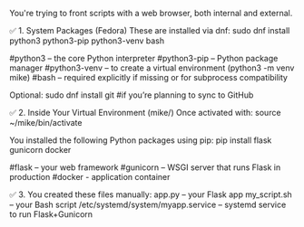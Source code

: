 You're trying to front scripts with a web browser, both internal and external.

✅ 1. System Packages (Fedora) These are installed via dnf: sudo dnf install python3 python3-pip python3-venv bash

#python3 – the core Python interpreter #python3-pip – Python package manager #python3-venv – to create a virtual environment (python3 -m venv mike) #bash – required explicitly if missing or for subprocess compatibility

Optional: sudo dnf install git #if you’re planning to sync to GitHub

✅ 2. Inside Your Virtual Environment (mike/) Once activated with: source ~/mike/bin/activate

You installed the following Python packages using pip: pip install flask gunicorn docker

#flask – your web framework #gunicorn – WSGI server that runs Flask in production #docker - application container

✅ 3. You created these files manually: app.py – your Flask app my_script.sh – your Bash script /etc/systemd/system/myapp.service – systemd service to run Flask+Gunicorn
